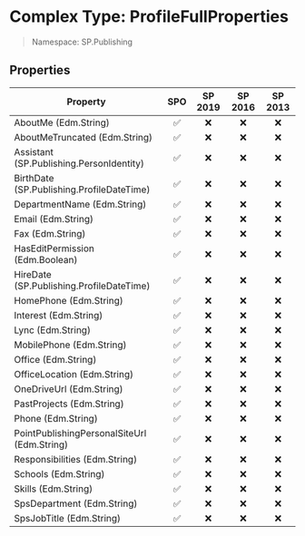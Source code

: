 # Complex Type: ProfileFullProperties

> Namespace: SP.Publishing

## Properties

Property | SPO | SP 2019 | SP 2016 | SP 2013
----------|:---:|:-------:|:-------:|:-------:
AboutMe (Edm.String) | ✅ | ❌ | ❌ | ❌
AboutMeTruncated (Edm.String) | ✅ | ❌ | ❌ | ❌
Assistant (SP.Publishing.PersonIdentity) | ✅ | ❌ | ❌ | ❌
BirthDate (SP.Publishing.ProfileDateTime) | ✅ | ❌ | ❌ | ❌
DepartmentName (Edm.String) | ✅ | ❌ | ❌ | ❌
Email (Edm.String) | ✅ | ❌ | ❌ | ❌
Fax (Edm.String) | ✅ | ❌ | ❌ | ❌
HasEditPermission (Edm.Boolean) | ✅ | ❌ | ❌ | ❌
HireDate (SP.Publishing.ProfileDateTime) | ✅ | ❌ | ❌ | ❌
HomePhone (Edm.String) | ✅ | ❌ | ❌ | ❌
Interest (Edm.String) | ✅ | ❌ | ❌ | ❌
Lync (Edm.String) | ✅ | ❌ | ❌ | ❌
MobilePhone (Edm.String) | ✅ | ❌ | ❌ | ❌
Office (Edm.String) | ✅ | ❌ | ❌ | ❌
OfficeLocation (Edm.String) | ✅ | ❌ | ❌ | ❌
OneDriveUrl (Edm.String) | ✅ | ❌ | ❌ | ❌
PastProjects (Edm.String) | ✅ | ❌ | ❌ | ❌
Phone (Edm.String) | ✅ | ❌ | ❌ | ❌
PointPublishingPersonalSiteUrl (Edm.String) | ✅ | ❌ | ❌ | ❌
Responsibilities (Edm.String) | ✅ | ❌ | ❌ | ❌
Schools (Edm.String) | ✅ | ❌ | ❌ | ❌
Skills (Edm.String) | ✅ | ❌ | ❌ | ❌
SpsDepartment (Edm.String) | ✅ | ❌ | ❌ | ❌
SpsJobTitle (Edm.String) | ✅ | ❌ | ❌ | ❌